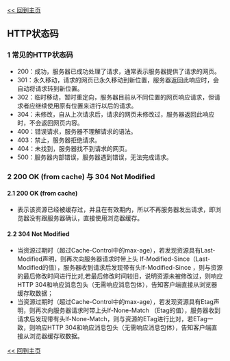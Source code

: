 [<< 回到主页](http://suzy1993.github.io/misszy/)

## HTTP状态码

### 1 常见的HTTP状态码
* 200：成功，服务器已成功处理了请求，通常表示服务器提供了请求的网页。
* 301：永久移动，请求的网页已永久移动到新位置，服务器返回此响应时，会自动将请求转到新位置。
* 302：临时移动，暂时重定向，服务器目前从不同位置的网页响应请求，但请求者应继续使用原有位置来进行以后的请求。
* 304：未修改，自从上次请求后，请求的网页未修改过，服务器返回此响应时，不会返回网页内容。
* 400：错误请求，服务器不理解请求的语法。
* 403：禁止，服务器拒绝请求。
* 404：未找到，服务器找不到请求的网页。
* 500：服务器内部错误，服务器遇到错误，无法完成请求。

### 2 200 OK (from cache) 与 304 Not Modified
#### 2.1 200 OK (from cache)
* 表示该资源已经被缓存过，并且在有效期内，所以不再服务器发出请求，即浏览器没有跟服务器确认，直接使用浏览器缓存。

#### 2.2 304 Not Modified
* 当资源过期时（超过Cache-Control中的max-age），若发现资源具有Last-Modified声明，则再次向服务器请求时带上头 If-Modified-Since（Last-Modified的值），服务器收到请求后发现带有头If-Modified-Since ，则与资源的最后修改时间进行比对,若最后修改时间较旧，说明资源未被修改过，则响应HTTP 304和响应消息包头（无需响应消息包体），告知客户端直接从浏览器缓存取数据；
* 当资源过期时（超过Cache-Control中的max-age），若发现资源具有Etag声明，则再次向服务器请求时带上头If-None-Match （Etag的值），服务器收到请求后发现带有头If-None-Match，则与资源的ETag进行比对，若ETag一致，则响应HTTP 304和响应消息包头（无需响应消息包体），告知客户端直接从浏览器缓存取数据。

[<< 回到主页](http://suzy1993.github.io/misszy/)

